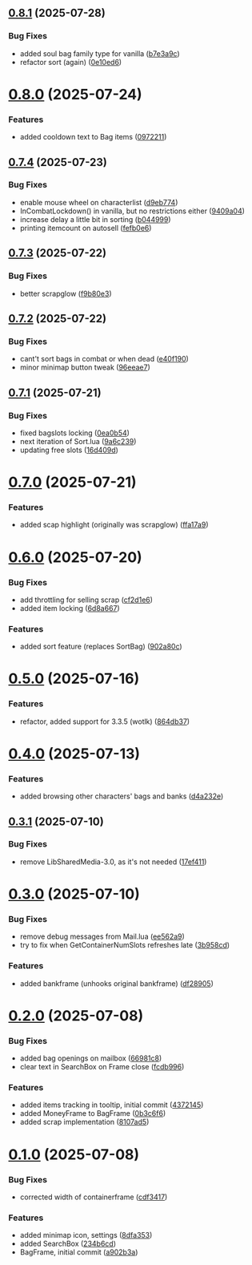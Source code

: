 ## [0.8.1](https://github.com/dh-harald/Bagzen/compare/v0.8.0...v0.8.1) (2025-07-28)


### Bug Fixes

* added soul bag family type for vanilla ([b7e3a9c](https://github.com/dh-harald/Bagzen/commit/b7e3a9c96832aafdde911e598d3c1e8dddc3e9ec))
* refactor sort (again) ([0e10ed6](https://github.com/dh-harald/Bagzen/commit/0e10ed630ec68284fce324eae59e4c0d9dedb5b5))

# [0.8.0](https://github.com/dh-harald/Bagzen/compare/v0.7.4...v0.8.0) (2025-07-24)


### Features

* added cooldown text to Bag items ([0972211](https://github.com/dh-harald/Bagzen/commit/09722118918dcf723f9afe6fa5e03b9d16c2f63f))

## [0.7.4](https://github.com/dh-harald/Bagzen/compare/v0.7.3...v0.7.4) (2025-07-23)


### Bug Fixes

* enable mouse wheel on characterlist ([d9eb774](https://github.com/dh-harald/Bagzen/commit/d9eb7741f7950619d84ad4450c12975f96fa3ccc))
* InCombatLockdown() in vanilla, but no restrictions either ([9409a04](https://github.com/dh-harald/Bagzen/commit/9409a049b1bf73933adb78e928d909329e5bd01b))
* increase delay a little bit in sorting ([b044999](https://github.com/dh-harald/Bagzen/commit/b04499974c0fae313204a06d3dd7a76a6576e7a3))
* printing itemcount on autosell ([fefb0e6](https://github.com/dh-harald/Bagzen/commit/fefb0e66fe823ea4cb8dfc65a9b17e95d1be1647))

## [0.7.3](https://github.com/dh-harald/Bagzen/compare/v0.7.2...v0.7.3) (2025-07-22)


### Bug Fixes

* better scrapglow ([f9b80e3](https://github.com/dh-harald/Bagzen/commit/f9b80e3729a3e146a4d00e724a10fa0d7ff03d86))

## [0.7.2](https://github.com/dh-harald/Bagzen/compare/v0.7.1...v0.7.2) (2025-07-22)


### Bug Fixes

* cant't sort bags in combat or when dead ([e40f190](https://github.com/dh-harald/Bagzen/commit/e40f190e24002468707efce0948813d66bd7cc9d))
* minor minimap button tweak ([96eeae7](https://github.com/dh-harald/Bagzen/commit/96eeae717a771851b1a9b602fedecce2a442db14))

## [0.7.1](https://github.com/dh-harald/Bagzen/compare/v0.7.0...v0.7.1) (2025-07-21)


### Bug Fixes

* fixed bagslots locking ([0ea0b54](https://github.com/dh-harald/Bagzen/commit/0ea0b54276c0634e788fa5fa7455398d2af6521e))
* next iteration of Sort.lua ([9a6c239](https://github.com/dh-harald/Bagzen/commit/9a6c23951993c5bd37f6b708e676e435c4ea830e))
* updating free slots ([16d409d](https://github.com/dh-harald/Bagzen/commit/16d409d5e3e6e19023aa373965c1e30cede8f158))

# [0.7.0](https://github.com/dh-harald/Bagzen/compare/v0.6.0...v0.7.0) (2025-07-21)


### Features

* added scap highlight (originally was scrapglow) ([ffa17a9](https://github.com/dh-harald/Bagzen/commit/ffa17a94ceb1a6cf15b9050e0615b219eebd4db5))

# [0.6.0](https://github.com/dh-harald/Bagzen/compare/v0.5.0...v0.6.0) (2025-07-20)


### Bug Fixes

* add throttling for selling scrap ([cf2d1e6](https://github.com/dh-harald/Bagzen/commit/cf2d1e6d31ee88577b2ef565cdb0058c7bcacc4c))
* added item locking ([6d8a667](https://github.com/dh-harald/Bagzen/commit/6d8a667acb9becf4757179ec84f55c0a105a355a))


### Features

* added sort feature (replaces SortBag) ([902a80c](https://github.com/dh-harald/Bagzen/commit/902a80c8043e62e69d2d192a0e8a6509cb85e216))

# [0.5.0](https://github.com/dh-harald/Bagzen/compare/v0.4.0...v0.5.0) (2025-07-16)


### Features

* refactor, added support for 3.3.5 (wotlk) ([864db37](https://github.com/dh-harald/Bagzen/commit/864db37ae10b8283ab0e1b869430ba283b78536c))

# [0.4.0](https://github.com/dh-harald/Bagzen/compare/v0.3.1...v0.4.0) (2025-07-13)


### Features

* added browsing other characters' bags and banks ([d4a232e](https://github.com/dh-harald/Bagzen/commit/d4a232ed94d8dcf4f70336d1e32642a2279e27e2))

## [0.3.1](https://github.com/dh-harald/Bagzen/compare/v0.3.0...v0.3.1) (2025-07-10)


### Bug Fixes

* remove LibSharedMedia-3.0, as it's not needed ([17ef411](https://github.com/dh-harald/Bagzen/commit/17ef4119a51841603ffc337a42863e0ac40fa167))

# [0.3.0](https://github.com/dh-harald/Bagzen/compare/v0.2.0...v0.3.0) (2025-07-10)


### Bug Fixes

* remove debug messages from Mail.lua ([ee562a9](https://github.com/dh-harald/Bagzen/commit/ee562a988f55d502a80cb489a9be140a1d5ac33a))
* try to fix when GetContainerNumSlots refreshes late ([3b958cd](https://github.com/dh-harald/Bagzen/commit/3b958cd8f29922aadfbb4dbcd505c4cd6b29498d))


### Features

* added bankframe (unhooks original bankframe) ([df28905](https://github.com/dh-harald/Bagzen/commit/df28905829f00675f1ee3d662051da82b76cc256))

# [0.2.0](https://github.com/dh-harald/Bagzen/compare/v0.1.0...v0.2.0) (2025-07-08)


### Bug Fixes

* added bag openings on mailbox ([66981c8](https://github.com/dh-harald/Bagzen/commit/66981c8367637ee66db411dfc2ec73a3c3648f53))
* clear text in SearchBox on Frame close ([fcdb996](https://github.com/dh-harald/Bagzen/commit/fcdb996b227bb255aef68203cb218220ce1212ad))


### Features

* added items tracking in tooltip, initial commit ([4372145](https://github.com/dh-harald/Bagzen/commit/43721453a1e702117433f02749a8ac6b3e2d0284))
* added MoneyFrame to BagFrame ([0b3c6f6](https://github.com/dh-harald/Bagzen/commit/0b3c6f6bdfd4e586cea17d47300fdc7d2c8af1df))
* added scrap implementation ([8107ad5](https://github.com/dh-harald/Bagzen/commit/8107ad565f7f59628526231fc74df593ffee4965))

# [0.1.0](https://github.com/dh-harald/Bagzen/compare/v0.0.0...v0.1.0) (2025-07-08)


### Bug Fixes

* corrected width of containerframe ([cdf3417](https://github.com/dh-harald/Bagzen/commit/cdf341701e25333c24d444ecb750f009cd0b4465))


### Features

* added minimap icon, settings ([8dfa353](https://github.com/dh-harald/Bagzen/commit/8dfa353c4c642502ab7a030aa6d635d4e8fc4253))
* added SearchBox ([234b6cd](https://github.com/dh-harald/Bagzen/commit/234b6cdc7bad5223b534dd9d8a399241fe4a9784))
* BagFrame, initial commit ([a902b3a](https://github.com/dh-harald/Bagzen/commit/a902b3a4e11733cb07faa9c68f3f2d78ea9bfc04))
